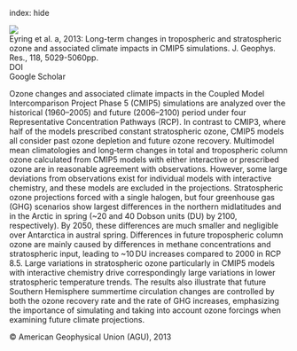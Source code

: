 index: hide

<div class="Citation">
    <div class="Citation-thumb CitationThumb-linked"  data-href="https://doi.org/10.1002/jgrd.50316">
      <img src="https://static.claimspace.cloud/climate-study-static/refs/thumbs/11/Eyring_et_al_2013a-thumb.png" />
    </div>

  <div class="Citation-body">
    <div class="Citation-text">Eyring et al. a, 2013: Long-term changes in tropospheric and stratospheric ozone and associated climate impacts in CMIP5 simulations. <span class="Article-journal">J. Geophys. Res., </span><span class="Article-volume">118, </span>5029-5060pp.</div>
    <div class="Citation-links">
      <div class="CitationLink" data-href="https://doi.org/10.1002/jgrd.50316">
        <div class="CitationLink-icon CitationLink-Doi"></div>
        <div class="CitationLink-text">DOI</div>
      </div>
      <div class="CitationLink" data-href="https://scholar.google.com/scholar?q=10.1002/jgrd.50316">
        <div class="CitationLink-icon CitationLink-Scholar"></div>
        <div class="CitationLink-text">Google Scholar</div>
      </div>
    </div>
  </div>
</div>

Ozone changes and associated climate impacts in the Coupled Model Intercomparison Project Phase 5 (CMIP5) simulations are analyzed over the historical (1960–2005) and future (2006–2100) period under four Representative Concentration Pathways (RCP). In contrast to CMIP3, where half of the models prescribed constant stratospheric ozone, CMIP5 models all consider past ozone depletion and future ozone recovery. Multimodel mean climatologies and long‐term changes in total and tropospheric column ozone calculated from CMIP5 models with either interactive or prescribed ozone are in reasonable agreement with observations. However, some large deviations from observations exist for individual models with interactive chemistry, and these models are excluded in the projections. Stratospheric ozone projections forced with a single halogen, but four greenhouse gas (GHG) scenarios show largest differences in the northern midlatitudes and in the Arctic in spring (~20 and 40 Dobson units (DU) by 2100, respectively). By 2050, these differences are much smaller and negligible over Antarctica in austral spring. Differences in future tropospheric column ozone are mainly caused by differences in methane concentrations and stratospheric input, leading to ~10 DU increases compared to 2000 in RCP 8.5. Large variations in stratospheric ozone particularly in CMIP5 models with interactive chemistry drive correspondingly large variations in lower stratospheric temperature trends. The results also illustrate that future Southern Hemisphere summertime circulation changes are controlled by both the ozone recovery rate and the rate of GHG increases, emphasizing the importance of simulating and taking into account ozone forcings when examining future climate projections.

<div class="Citation-copy">
&copy; American Geophysical Union (AGU), 2013
</div>